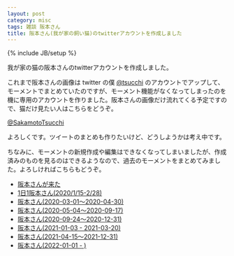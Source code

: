 ```yaml
---
layout: post
category: misc
tags: 雑談 阪本さん
title: 阪本さん(我が家の飼い猫)のtwitterアカウントを作成しました
---
```

{% include JB/setup %}

我が家の猫の阪本さんのtwitterアカウントを作成しました。

これまで阪本さんの画像は twitter の僕 [@tsucchi](https://twitter.com/tsucchi) のアカウントでアップして、モーメントでまとめていたのですが、モーメント機能がなくなってしまったのを機に専用のアカウントを作りました。阪本さんの画像だけ流れてくる予定ですので、猫だけ見たい人はこちらをどうぞ。

[@SakamotoTsucchi](https://twitter.com/SakamotoTsucchi)

よろしくです。ツイートのまとめも作りたいけど、どうしようかは考え中です。

ちなみに、モーメントの新規作成や編集はできなくなってしまいましたが、作成済みのものを見るのはできるようなので、過去のモーメントをまとめてみました。よろしければこちらもどうぞ。

+ [阪本さんが来た](https://twitter.com/i/events/1217065183018807296)
+ [1日1阪本さん(2020/1/15-2/28)](https://twitter.com/i/events/1223968294065049602)
+ [阪本さん(2020-03-01〜2020-04-30)](https://twitter.com/i/events/1241717619759042561)
+ [阪本さん(2020-05-04〜2020-09-17)](https://twitter.com/i/events/1264062019084247040)
+ [阪本さん(2020-09-24〜2020-12-31)](https://twitter.com/i/events/1323408706671796224)
+ [阪本さん(2021-01-03 - 2021-03-20)](https://twitter.com/i/events/1360904757041225729)
+ [阪本さん(2021-04-15〜2021-12-31)](https://twitter.com/i/events/1389768534457081858)
+ [阪本さん(2022-01-01 - )](https://twitter.com/i/events/1477102878204571649)